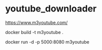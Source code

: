 # youtube_downloader

https://www.m3youtube.com/


docker build -t m3youtube .

docker run -d -p 5000:8080 m3youtube

